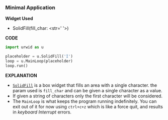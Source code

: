### Minimal Application

**Widget Used**
- SolidFill(fill_char: <str=' '>)

**CODE**
```py
import urwid as u

placeholder = u.SolidFill('I')
loop = u.MainLoop(placeholder)
loop.run()
```

**EXPLANATION**
- [`SolidFill`](https://urwid.org/reference/widget.html#urwid.SolidFill) is a box widget that fills an area with a single character. the param used is `fill_char` and can be given a single character as a value.
- If given a string of characters only the first character will be considered. 
- The `MainLoop` is what keeps the program running indefinitely. You can exit out of it for now using `ctrl+c+z` which is like a force quit, and results in *keyboard Interrupt* errors.  